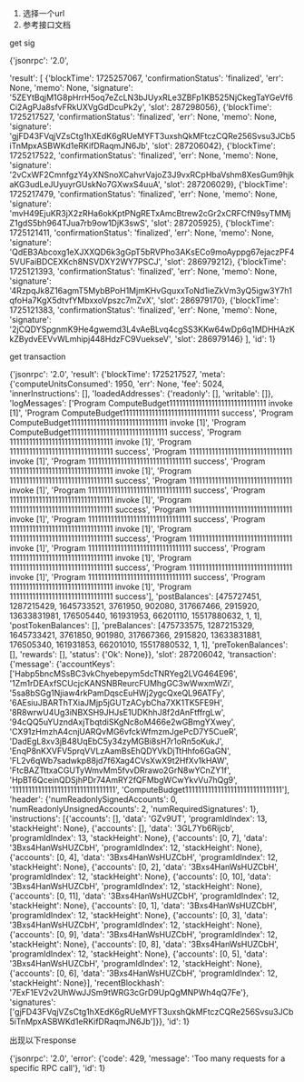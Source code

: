 1. 选择一个url
2. 参考接口文档

get sig

{'jsonrpc': '2.0', 

'result': [
    {'blockTime': 1725257067, 'confirmationStatus': 'finalized', 'err': None, 'memo': None, 'signature': '5ZEYtBqjM1G8pHrrH5oq7eZcLN3bJUyxRLe3ZBFp1KB525NjCkegTaYGeVf6Ci2AgPJa8sfvFRkUXVgGdDcuPk2y', 'slot': 287298056},
    {'blockTime': 1725217527, 'confirmationStatus': 'finalized', 'err': None, 'memo': None, 'signature': 'gjFD43FVqjVZsCtg1hXEdK6gRUeMYFT3uxshQkMFtczCQRe256Svsu3JCb5iTnMpxASBWKd1eRKifDRaqmJN6Jb', 'slot': 287206042}, 
    {'blockTime': 1725217522, 'confirmationStatus': 'finalized', 'err': None, 'memo': None, 'signature': '2vCxWF2CmnfgzY4yXNSnoXCahvrVajoZ3J9vxRCpHbaVshm8XesGum9hjkaKG3udLeJUyuyrGUskNo7GXwxS4uuA', 'slot': 287206029}, 
    {'blockTime': 1725217479, 'confirmationStatus': 'finalized', 'err': None, 'memo': None, 'signature': 'mvH49EjuKR3jX2zRHa6okKptPNgRETxAmcBtrew2cGr2xCRFCfN9syTMMjZ1gdS5bh964TJua7rb9ow1DjK3swS', 'slot': 287205925}, 
    {'blockTime': 1725121411, 'confirmationStatus': 'finalized', 'err': None, 'memo': None, 'signature': 'QdEB3Abcoxg1eXJXXQD6k3gGpT5bRVPho3AKsECo9moAyppg67ejaczPF45VUFaiBDCEXKch8NSVDXY2WY7PSCJ', 'slot': 286979212}, 
    {'blockTime': 1725121393, 'confirmationStatus': 'finalized', 'err': None, 'memo': None, 'signature': '4RzpqJk8Z16agmT5MybBPoH1MjmKHvGquxxToNd1ieZkVm3yQ5igw3Y7h1qfoHa7KgX5dtvfYMbxxoVpszc7mZvX', 'slot': 286979170}, 
    {'blockTime': 1725121383, 'confirmationStatus': 'finalized', 'err': None, 'memo': None, 'signature': '2jCQDYSpgnmK9He4gwemd3L4vAeBLvq4cgSS3KKw64wDp6q1MDHHAzKkZBydvEEVvWLmhipj448HdzFC9VuekseV', 'slot': 286979146}
    ], 'id': 1}

get transaction

{'jsonrpc': '2.0', 'result': {'blockTime': 1725217527, 'meta': {'computeUnitsConsumed': 1950, 'err': None, 'fee': 5024, 'innerInstructions': [], 'loadedAddresses': {'readonly': [], 'writable': []}, 'logMessages': ['Program ComputeBudget111111111111111111111111111111 invoke [1]', 'Program ComputeBudget111111111111111111111111111111 success', 'Program ComputeBudget111111111111111111111111111111 invoke [1]', 'Program ComputeBudget111111111111111111111111111111 success', 'Program 11111111111111111111111111111111 invoke [1]', 'Program 11111111111111111111111111111111 success', 'Program 11111111111111111111111111111111 invoke [1]', 'Program 11111111111111111111111111111111 success', 'Program 11111111111111111111111111111111 invoke [1]', 'Program 11111111111111111111111111111111 success', 'Program 11111111111111111111111111111111 invoke [1]', 'Program 11111111111111111111111111111111 success', 'Program 11111111111111111111111111111111 invoke [1]', 'Program 11111111111111111111111111111111 success', 'Program 11111111111111111111111111111111 invoke [1]', 'Program 11111111111111111111111111111111 success', 'Program 11111111111111111111111111111111 invoke [1]', 'Program 11111111111111111111111111111111 success', 'Program 11111111111111111111111111111111 invoke [1]', 'Program 11111111111111111111111111111111 success', 'Program 11111111111111111111111111111111 invoke [1]', 'Program 11111111111111111111111111111111 success', 'Program 11111111111111111111111111111111 invoke [1]', 'Program 11111111111111111111111111111111 success', 'Program 11111111111111111111111111111111 invoke [1]', 'Program 11111111111111111111111111111111 success'], 'postBalances': [475727451, 1287215429, 1645733521, 3761950, 902080, 317667466, 2915920, 13633831981, 176505440, 161931953, 66201110, 15517880632, 1, 1], 'postTokenBalances': [], 'preBalances': [475733575, 1287215329, 1645733421, 3761850, 901980, 317667366, 2915820, 13633831881, 176505340, 161931853, 66201010, 15517880532, 1, 1], 'preTokenBalances': [], 'rewards': [], 'status': {'Ok': None}}, 'slot': 287206042, 'transaction': {'message': {'accountKeys': ['Habp5bncMSsBC3vkChyebepym5dcTNRYeg2LVG464E96', '1Zm1rDEAxfSCUcjcKANSNBReurcFUMhgGC3wWwxmWZi', '5sa8bSGg1Njiaw4rkPamDqscEuHWj2ygcQxeQL96ATFy', '6AEsiuJBARThTXiaJMjp5jGUTzACybCha7XK1TK5FE9H', '8R8wrwU4Ug3iNBXSH9JHJsE1UDKhhJ8f2dAnFtffrgLw', '94cQQ5uYUzndAxjTbqtdiSKgNc8oM466e2wGBmgYXwey', 'CX91zHmzhA4cnjUARQvMG6vfckWfmzmJgePcD7Y5CueR', 'DadEgL8xv3jB48UqEbC5y34zyMGBi8sH7r1oRn5oKukJ', 'EnqP8nKXVFV5prqVVLzAamBsEhQDYVkDjTtHhfo6GaGN', 'FL2v6qWb7sadwkp88jd7f6Xag4CVsXwX9t2HfXv1kHAW', 'FtcBAZTttxaCGUTyWmvMm5fvvDRrawo2GrN8wYCnZY1f', 'HpBT6QceinQDSjhPDr74AmRY2fQFMbgWCwYkvVu7hQg9', '11111111111111111111111111111111', 'ComputeBudget111111111111111111111111111111'], 'header': {'numReadonlySignedAccounts': 0, 'numReadonlyUnsignedAccounts': 2, 'numRequiredSignatures': 1}, 'instructions': [{'accounts': [], 'data': 'GZv9UT', 'programIdIndex': 13, 'stackHeight': None}, {'accounts': [], 'data': '3GL7Yb6Rijcb', 'programIdIndex': 13, 'stackHeight': None}, {'accounts': [0, 7], 'data': '3Bxs4HanWsHUZCbH', 'programIdIndex': 12, 'stackHeight': None}, {'accounts': [0, 4], 'data': '3Bxs4HanWsHUZCbH', 'programIdIndex': 12, 'stackHeight': None}, {'accounts': [0, 2], 'data': '3Bxs4HanWsHUZCbH', 'programIdIndex': 12, 'stackHeight': None}, {'accounts': [0, 10], 'data': '3Bxs4HanWsHUZCbH', 'programIdIndex': 12, 'stackHeight': None}, {'accounts': [0, 11], 'data': '3Bxs4HanWsHUZCbH', 'programIdIndex': 12, 'stackHeight': None}, {'accounts': [0, 1], 'data': '3Bxs4HanWsHUZCbH', 'programIdIndex': 12, 'stackHeight': None}, {'accounts': [0, 3], 'data': '3Bxs4HanWsHUZCbH', 'programIdIndex': 12, 'stackHeight': None}, {'accounts': [0, 9], 'data': '3Bxs4HanWsHUZCbH', 'programIdIndex': 12, 'stackHeight': None}, {'accounts': [0, 8], 'data': '3Bxs4HanWsHUZCbH', 'programIdIndex': 12, 'stackHeight': None}, {'accounts': [0, 5], 'data': '3Bxs4HanWsHUZCbH', 'programIdIndex': 12, 'stackHeight': None}, {'accounts': [0, 6], 'data': '3Bxs4HanWsHUZCbH', 'programIdIndex': 12, 'stackHeight': None}], 'recentBlockhash': '7ExF1EV2v2UhWwJJSm9tWRG3cGrD9UpQgMNPWh4qQ7Fe'}, 'signatures': ['gjFD43FVqjVZsCtg1hXEdK6gRUeMYFT3uxshQkMFtczCQRe256Svsu3JCb5iTnMpxASBWKd1eRKifDRaqmJN6Jb']}}, 'id': 1}

出现以下response

{'jsonrpc': '2.0', 'error': {'code': 429, 'message': 'Too many requests for a specific RPC call'}, 'id': 1} 